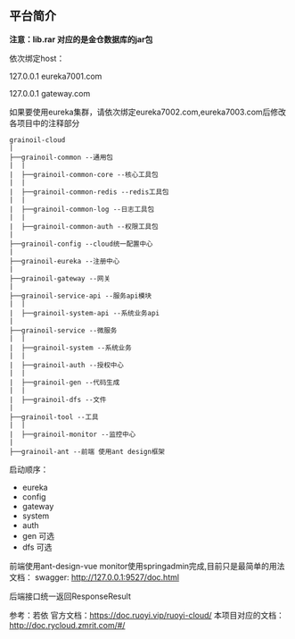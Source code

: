 ## 平台简介

**注意：lib.rar 对应的是金仓数据库的jar包**

依次绑定host：

127.0.0.1 eureka7001.com

127.0.0.1 gateway.com

如果要使用eureka集群，请依次绑定eureka7002.com,eureka7003.com后修改各项目中的注释部分

```
grainoil-cloud
|
├──grainoil-common --通用包
|  |
|  ├──grainoil-common-core --核心工具包
|  |
|  ├──grainoil-common-redis --redis工具包
|  |
|  ├──grainoil-common-log --日志工具包
|  |
|  ├──grainoil-common-auth --权限工具包
|
├──grainoil-config --cloud统一配置中心
|
├──grainoil-eureka --注册中心
|
├──grainoil-gateway --网关
|
├──grainoil-service-api --服务api模块
|  |
|  ├──grainoil-system-api --系统业务api
|
├──grainoil-service --微服务
|  |
|  ├──grainoil-system --系统业务
|  |
|  ├──grainoil-auth --授权中心
|  |
|  ├──grainoil-gen --代码生成
|  |
|  ├──grainoil-dfs --文件
|
├──grainoil-tool --工具
|  |
|  ├──grainoil-monitor --监控中心
|
├──grainoil-ant --前端 使用ant design框架

```



启动顺序：
- eureka
- config
- gateway
- system
- auth
- gen 可选
- dfs 可选


前端使用ant-design-vue 
monitor使用springadmin完成,目前只是最简单的用法
文档：
   swagger:
   http://127.0.0.1:9527/doc.html
   
后端接口统一返回ResponseResult
   
   
参考：若依
官方文档：https://doc.ruoyi.vip/ruoyi-cloud/
本项目对应的文档：http://doc.rycloud.zmrit.com/#/
